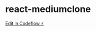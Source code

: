 # react-mediumclone

[Edit in Codeflow ⚡️](https://stackblitz.com/~/github.com/kalburgimanjunath/react-mediumclone)